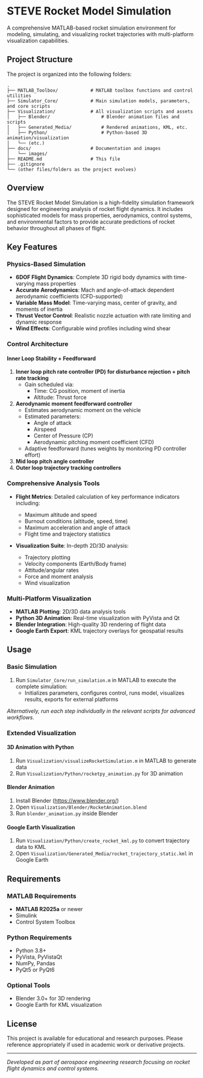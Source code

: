 # STEVE Rocket Model Simulation

A comprehensive MATLAB-based rocket simulation environment for modeling, simulating, and visualizing rocket trajectories with multi-platform visualization capabilities.


## Project Structure

The project is organized into the following folders:

```
.
├── MATLAB_Toolbox/            # MATLAB toolbox functions and control utilities
├── Simulator_Core/            # Main simulation models, parameters, and core scripts
├── Visualization/             # All visualization scripts and assets
│   ├── Blender/                   # Blender animation files and scripts
│   ├── Generated_Media/           # Rendered animations, KML, etc.
│   ├── Python/                    # Python-based 3D animation/visualization
│   └── (etc.)
├── docs/                      # Documentation and images
│   └── images/
├── README.md                  # This file
├── .gitignore
└── (other files/folders as the project evolves)
```

## Overview

The STEVE Rocket Model Simulation is a high-fidelity simulation framework designed for engineering analysis of rocket flight dynamics. It includes sophisticated models for mass properties, aerodynamics, control systems, and environmental factors to provide accurate predictions of rocket behavior throughout all phases of flight.

## Key Features

### Physics-Based Simulation

- **6DOF Flight Dynamics**: Complete 3D rigid body dynamics with time-varying mass properties
- **Accurate Aerodynamics**: Mach and angle-of-attack dependent aerodynamic coefficients (CFD-supported)
- **Variable Mass Model**: Time-varying mass, center of gravity, and moments of inertia
- **Thrust Vector Control**: Realistic nozzle actuation with rate limiting and dynamic response
- **Wind Effects**: Configurable wind profiles including wind shear

### Control Architecture

#### Inner Loop Stability + Feedforward
1. **Inner loop pitch rate controller (PD) for disturbance rejection + pitch rate tracking**
   - Gain scheduled via:  
     - Time: CG position, moment of inertia  
     - Altitude: Thrust force
2. **Aerodynamic moment feedforward controller**
   - Estimates aerodynamic moment on the vehicle
   - Estimated parameters:  
     - Angle of attack  
     - Airspeed  
     - Center of Pressure (CP)  
     - Aerodynamic pitching moment coefficient (CFD)  
   - Adaptive feedforward (tunes weights by monitoring PD controller effort)
3. **Mid loop pitch angle controller**
4. **Outer loop trajectory tracking controllers**

### Comprehensive Analysis Tools

- **Flight Metrics**: Detailed calculation of key performance indicators including:
  - Maximum altitude and speed
  - Burnout conditions (altitude, speed, time)
  - Maximum acceleration and angle of attack
  - Flight time and trajectory statistics

- **Visualization Suite**: In-depth 2D/3D analysis:
  - Trajectory plotting
  - Velocity components (Earth/Body frame)
  - Attitude/angular rates
  - Force and moment analysis
  - Wind visualization

### Multi-Platform Visualization

- **MATLAB Plotting**: 2D/3D data analysis tools
- **Python 3D Animation**: Real-time visualization with PyVista and Qt
- **Blender Integration**: High-quality 3D rendering of flight data
- **Google Earth Export**: KML trajectory overlays for geospatial results

## Usage

### Basic Simulation

1. Run `Simulator_Core/run_simulation.m` in MATLAB to execute the complete simulation:
   - Initializes parameters, configures control, runs model, visualizes results, exports for external platforms

_Alternatively, run each step individually in the relevant scripts for advanced workflows._

### Extended Visualization

#### 3D Animation with Python

1. Run `Visualization/visualizeRocketSimulation.m` in MATLAB to generate data
2. Run `Visualization/Python/rocketpy_animation.py` for 3D animation

#### Blender Animation

1. Install Blender (https://www.blender.org/)
2. Open `Visualization/Blender/RocketAnimation.blend`
3. Run `blender_animation.py` inside Blender

#### Google Earth Visualization

1. Run `Visualization/Python/create_rocket_kml.py` to convert trajectory data to KML
2. Open `Visualization/Generated_Media/rocket_trajectory_static.kml` in Google Earth

## Requirements

### MATLAB Requirements
- **MATLAB R2025a** or newer
- Simulink
- Control System Toolbox

### Python Requirements
- Python 3.8+
- PyVista, PyVistaQt
- NumPy, Pandas
- PyQt5 or PyQt6

### Optional Tools
- Blender 3.0+ for 3D rendering
- Google Earth for KML visualization

## License

This project is available for educational and research purposes. Please reference appropriately if used in academic work or derivative projects.

---

*Developed as part of aerospace engineering research focusing on rocket flight dynamics and control systems.*
